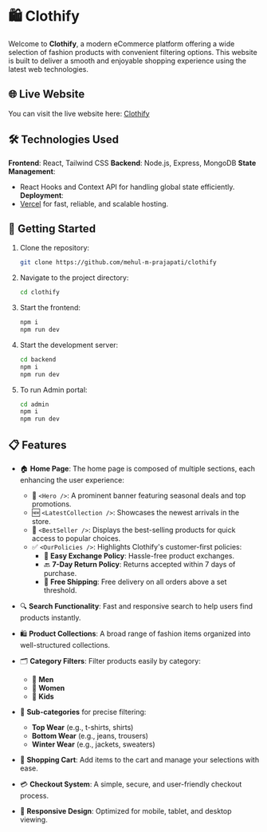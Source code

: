 # 🛍️ Clothify

Welcome to **Clothify**, a modern eCommerce platform offering a wide selection of fashion products with convenient filtering options. This website is built to deliver a smooth and enjoyable shopping experience using the latest web technologies.

## 🌐 Live Website

You can visit the live website here: [Clothify](https://clothify-skrr.onrender.com/)

## 🛠️ Technologies Used
**Frontend**: React, Tailwind CSS
**Backend**: Node.js, Express, MongoDB
**State Management**:
  - React Hooks and Context API for handling global state efficiently.
**Deployment**:
  - [Vercel](https://vercel.com/) for fast, reliable, and scalable hosting.

## 🚀 Getting Started

1. Clone the repository:
   ```bash
   git clone https://github.com/mehul-m-prajapati/clothify
   ```
2. Navigate to the project directory:
   ```bash
   cd clothify
   ```

3. Start the frontend:
   ```bash
   npm i
   npm run dev
   ```

4. Start the development server:
    ```bash
    cd backend
    npm i
    npm run dev
    ```

5. To run Admin portal:
    ```bash
    cd admin
    npm i
    npm run dev
    ```

## 📋 Features

- 🏠 **Home Page**: The home page is composed of multiple sections, each enhancing the user experience:
  - 🎉 `<Hero />`: A prominent banner featuring seasonal deals and top promotions.
  - 🆕 `<LatestCollection />`: Showcases the newest arrivals in the store.
  - 🌟 `<BestSeller />`: Displays the best-selling products for quick access to popular choices.
  - ✅ `<OurPolicies />`: Highlights Clothify's customer-first policies:
    - 🔄 **Easy Exchange Policy**: Hassle-free product exchanges.
    - 🔙 **7-Day Return Policy**: Returns accepted within 7 days of purchase.
    - 🚚 **Free Shipping**: Free delivery on all orders above a set threshold.

- 🔍 **Search Functionality**: Fast and responsive search to help users find products instantly.
- 🛍️ **Product Collections**: A broad range of fashion items organized into well-structured collections.
- 🗂️ **Category Filters**: Filter products easily by category:
  - 👔 **Men**
  - 👗 **Women**
  - 🧒 **Kids**
- 👕 **Sub-categories** for precise filtering:
  - **Top Wear** (e.g., t-shirts, shirts)
  - **Bottom Wear** (e.g., jeans, trousers)
  - **Winter Wear** (e.g., jackets, sweaters)
- 🛒 **Shopping Cart**: Add items to the cart and manage your selections with ease.
- 💳 **Checkout System**: A simple, secure, and user-friendly checkout process.
- 📱 **Responsive Design**: Optimized for mobile, tablet, and desktop viewing.
